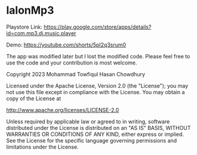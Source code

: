 # lalonMp3
Playstore Link:
https://play.google.com/store/apps/details?id=com.mp3.dj.music.player

Demo:
https://youtube.com/shorts/5pI2q3srum0


The app was modified later but I lost the modified code. 
Please feel free to use the code and your contribution is most welcome.


Copyright 2023 Mohammad Towfiqul Hasan Chowdhury

Licensed under the Apache License, Version 2.0 (the "License");
you may not use this file except in compliance with the License.
You may obtain a copy of the License at

   http://www.apache.org/licenses/LICENSE-2.0

Unless required by applicable law or agreed to in writing, software
distributed under the License is distributed on an "AS IS" BASIS,
WITHOUT WARRANTIES OR CONDITIONS OF ANY KIND, either express or implied.
See the License for the specific language governing permissions and
limitations under the License.
